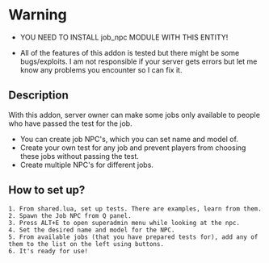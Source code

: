 # Warning
* YOU NEED TO INSTALL job_npc MODULE WITH THIS ENTITY!

* All of the features of this addon is tested but there might be some bugs/exploits. I am not responsible if your server gets errors but let me know any problems you encounter so I can fix it.

## Description
  With this addon, server owner can make some jobs only available to people who have passed the test for the job.

* You can create job NPC's, which you can set name and model of.
* Create your own test for any job and prevent players from choosing these jobs without passing the test.
* Create multiple NPC's for different jobs.

## How to set up?
	1. From shared.lua, set up tests. There are examples, learn from them.
	2. Spawn the Job NPC from Q panel.
	3. Press ALT+E to open superadmin menu while looking at the npc.
	4. Set the desired name and model for the NPC.
	5. From available jobs (that you have prepared tests for), add any of them to the list on the left using buttons.
	6. It's ready for use!


